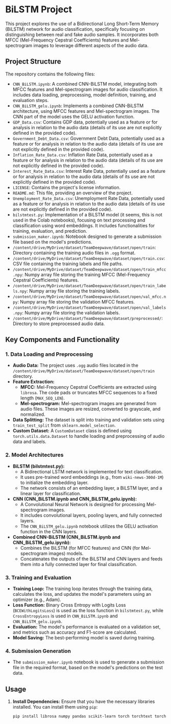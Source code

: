 # BiLSTM Project

This project explores the use of a Bidirectional Long Short-Term Memory (BiLSTM) network for audio classification, specifically focusing on distinguishing between real and fake audio samples. It incorporates both MFCC (Mel-Frequency Cepstral Coefficients) features and Mel-spectrogram images to leverage different aspects of the audio data.

## Project Structure

The repository contains the following files:

*   `CNN_BiLSTM.ipynb`:  A combined CNN-BiLSTM model, integrating both MFCC features and Mel-spectrogram images for audio classification. It includes data loading, preprocessing, model definition, training, and evaluation steps.
*    `CNN_BiLSTM_gelu.ipynb`: Implements a combined CNN-BiLSTM architecture, using MFCC features and Mel-spectrogram images. The CNN part of the model uses the GELU activation function.
*   `GDP_Data.csv`: Contains GDP data, potentially used as a feature or for analysis in relation to the audio data (details of its use are not explicitly defined in the provided code).
*   `Government_Debt_Data.csv`: Government Debt Data, potentially used as a feature or for analysis in relation to the audio data (details of its use are not explicitly defined in the provided code).
*   `Inflation_Rate_Data.csv`: Inflation Rate Data, potentially used as a feature or for analysis in relation to the audio data (details of its use are not explicitly defined in the provided code).
*   `Interest_Rate_Data.csv`: Interest Rate Data, potentially used as a feature or for analysis in relation to the audio data (details of its use are not explicitly defined in the provided code).
*   `LICENSE`: Contains the project's license information.
*   `README.md`: This file, providing an overview of the project.
*   `Unemployment_Rate_Data.csv`: Unemployment Rate Data, potentially used as a feature or for analysis in relation to the audio data (details of its use are not explicitly defined in the provided code).
*   `bilstmtest.py`:  Implementation of a BiLSTM model (it seems, this is not used in the Colab notebooks), focusing on text processing and classification using word embeddings. It includes functionalities for training, evaluation, and prediction.
*   `submission_maker.ipynb`: Notebook designed to generate a submission file based on the model's predictions.
*   `/content/drive/MyDrive/dataset/TeamDeepwave/dataset/open/train`: Directory containing the training audio files in `.ogg` format.
*   `/content/drive/MyDrive/dataset/TeamDeepwave/dataset/open/train.csv`: CSV file containing the training labels and file paths.
*   `/content/drive/MyDrive/dataset/TeamDeepwave/dataset/open/train_mfcc.npy`: Numpy array file storing the training MFCC (Mel-Frequency Cepstral Coefficients) features.
*   `/content/drive/MyDrive/dataset/TeamDeepwave/dataset/open/train_labels.npy`: Numpy array file storing the training labels.
*   `/content/drive/MyDrive/dataset/TeamDeepwave/dataset/open/val_mfcc.npy`: Numpy array file storing the validation MFCC features.
*   `/content/drive/MyDrive/dataset/TeamDeepwave/dataset/open/val_labels.npy`: Numpy array file storing the validation labels.
*   `/content/drive/MyDrive/dataset/TeamDeepwave/dataset/preprocessed/`: Directory to store preprocessed audio data.

## Key Components and Functionality

### 1. Data Loading and Preprocessing

*   **Audio Data:** The project uses `.ogg` audio files located in the `/content/drive/MyDrive/dataset/TeamDeepwave/dataset/open/train` directory.
*   **Feature Extraction:**
    *   **MFCC:** Mel-Frequency Cepstral Coefficients are extracted using `librosa`. The code pads or truncates MFCC sequences to a fixed length (`MAX_SEQ_LEN`).
    *   **Mel-spectrogram:** Mel-spectrogram images are generated from audio files. These images are resized, converted to grayscale, and normalized.
*   **Data Splitting:** The dataset is split into training and validation sets using `train_test_split` from `sklearn.model_selection`.
*   **Custom Dataset:** A `CustomDataset` class is defined using `torch.utils.data.Dataset` to handle loading and preprocessing of audio data and labels.

### 2. Model Architectures

*   **BiLSTM (bilstmtest.py):**
    *   A Bidirectional LSTM network is implemented for text classification.
    *   It uses pre-trained word embeddings (e.g., from `wiki-news-300d-1M`) to initialize the embedding layer.
    *   The network consists of an embedding layer, a BiLSTM layer, and a linear layer for classification.
*   **CNN (CNN\_BiLSTM.ipynb and CNN\_BiLSTM\_gelu.ipynb):**
    *   A Convolutional Neural Network is designed for processing Mel-spectrogram images.
    *   It includes convolutional layers, pooling layers, and fully connected layers.
    *   The `CNN_BiLSTM_gelu.ipynb` notebook utilizes the GELU activation function in the CNN layers.
*   **Combined CNN-BiLSTM (CNN\_BiLSTM.ipynb and CNN\_BiLSTM\_gelu.ipynb):**
    *   Combines the BiLSTM (for MFCC features) and CNN (for Mel-spectrogram images) models.
    *   Concatenates the outputs of the BiLSTM and CNN layers and feeds them into a fully connected layer for final classification.

### 3. Training and Evaluation

*   **Training Loop:** The training loop iterates through the training data, calculates the loss, and updates the model's parameters using an optimizer (e.g., Adam).
*   **Loss Function:** Binary Cross Entropy with Logits Loss (`BCEWithLogitsLoss`) is used as the loss function in `bilstmtest.py`, while `CrossEntropyLoss` is used in `CNN_BiLSTM.ipynb` and `CNN_BiLSTM_gelu.ipynb`.
*   **Evaluation:** The model's performance is evaluated on a validation set, and metrics such as accuracy and F1-score are calculated.
*   **Model Saving:** The best-performing model is saved during training.

### 4. Submission Generation

*   The `submission_maker.ipynb` notebook is used to generate a submission file in the required format, based on the model's predictions on the test data.

## Usage

1.  **Install Dependencies:** Ensure that you have the necessary libraries installed. You can install them using `pip`:

    ```bash  
    pip install librosa numpy pandas scikit-learn torch torchtext torchvision pillow  